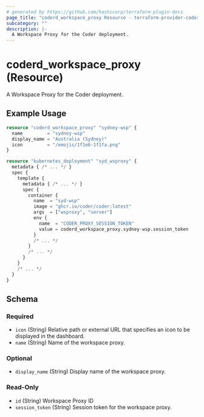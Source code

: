 ```yaml
---
# generated by https://github.com/hashicorp/terraform-plugin-docs
page_title: "coderd_workspace_proxy Resource - terraform-provider-coderd"
subcategory: ""
description: |-
  A Workspace Proxy for the Coder deployment.
---
```


# coderd_workspace_proxy (Resource)

A Workspace Proxy for the Coder deployment.

## Example Usage

```terraform
resource "coderd_workspace_proxy" "sydney-wsp" {
  name         = "sydney-wsp"
  display_name = "Australia (Sydney)"
  icon         = "/emojis/1f1e6-1f1fa.png"
}

resource "kubernetes_deployment" "syd_wsproxy" {
  metadata { /* ... */ }
  spec {
    template {
      metadata { /* ... */ }
      spec {
        container {
          name  = "syd-wsp"
          image = "ghcr.io/coder/coder:latest"
          args  = ["wsproxy", "server"]
          env {
            name  = "CODER_PROXY_SESSION_TOKEN"
            value = coderd_workspace_proxy.sydney-wsp.session_token
          }
          /* ... */
        }
        /* ... */
      }
    }
    /* ... */
  }
}
```

<!-- schema generated by tfplugindocs -->
## Schema

### Required

- `icon` (String) Relative path or external URL that specifies an icon to be displayed in the dashboard.
- `name` (String) Name of the workspace proxy.

### Optional

- `display_name` (String) Display name of the workspace proxy.

### Read-Only

- `id` (String) Workspace Proxy ID
- `session_token` (String) Session token for the workspace proxy.
